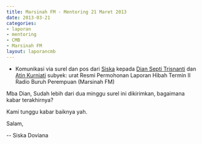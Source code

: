```yaml
---
title: Marsinah FM - Mentoring 21 Maret 2013
date: 2013-03-21
categories:
- laporan
- mentoring
- CMB
- Marsinah FM
layout: laporancmb
---
```


* Komunikasi via surel dan pos dari [Siska](http://wiki.ciptamedia.org/wiki/Siska_Doviana) kepada [Dian Septi Trisnanti](http://wiki.ciptamedia.org/wiki/Dian_Septi_Trisnanti) dan [Atin Kurniati](http://wiki.ciptamedia.org/wiki/Atin_Kurniati) subyek: urat Resmi Permohonan Laporan Hibah Termin II Radio Buruh Perempuan (Marsinah FM)

Mba Dian, Sudah lebih dari dua minggu surel ini dikirimkan, bagaimana kabar terakhirnya?

Kami tunggu kabar baiknya yah.

Salam,

-- Siska Doviana

